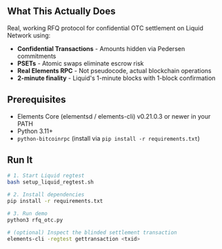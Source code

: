 ## What This Actually Does

Real, working RFQ protocol for confidential OTC settlement on Liquid Network using:
- **Confidential Transactions** - Amounts hidden via Pedersen commitments
- **PSETs** - Atomic swaps eliminate escrow risk  
- **Real Elements RPC** - Not pseudocode, actual blockchain operations
- **2-minute finality** - Liquid's 1-minute blocks with 1-block confirmation

## Prerequisites

- Elements Core (elementsd / elements-cli) v0.21.0.3 or newer in your PATH
- Python 3.11+
- `python-bitcoinrpc` (install via `pip install -r requirements.txt`)

## Run It
```bash
# 1. Start Liquid regtest
bash setup_liquid_regtest.sh

# 2. Install dependencies
pip install -r requirements.txt

# 3. Run demo
python3 rfq_otc.py

# (optional) Inspect the blinded settlement transaction
elements-cli -regtest gettransaction <txid>
